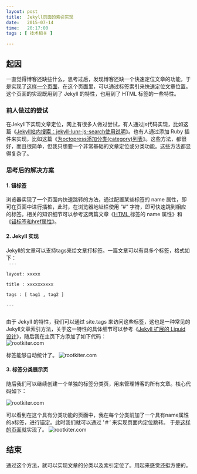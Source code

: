 ```yaml
---
layout: post
title:  Jekyll页面的索引实现
date:   2015-07-14
time:   20:17:00
tags : [ 技术相关 ]

---
```


## 起因  
一直觉得博客还缺些什么，思考过后，发现博客还缺一个快速定位文章的功能，于是实现了[这样一个页面](/goto_tags.html)，在这个页面里，可以通过标签索引来快速定位文章位置。这个页面的实现既用到了 Jekyll 的特性，也用到了 HTML 标签的一些特性。

### 前人做过的尝试  
在Jekyll下实现文章定位，网上有很多人做过尝试，有人通过js代码实现，比如这篇《[Jekyll站内搜索：jekyll-lunr-js-search使用说明](http://www.tuicool.com/articles/6vA36f6)》。也有人通过添加 Ruby 插件来实现，比如这篇《[为octopress添加分类(category)列表](http://codemacro.com/2012/07/18/add-category-list-to-octopress/)》。这些方法，都很好，而且很简单，但我只想要一个非常基础的文章定位或分类功能。这些方法都显得复杂了。

### 思考后的解决方案  
####  1. 锚标签
浏览器实现了一个页面内快速跳转的方法，通过配置某些标签的 name 属性，即可在页面中进行插桩，此时，在浏览器地址栏使用 “#” 字符，即可快速跳到相应的标签。相关的知识细节可以参考这两篇文章《[HTML <a> 标签的 name 属性](http://www.w3school.com.cn/tags/att_a_name.asp)》和《[锚标签和href属性](http://blog.csdn.net/qq1712088151/article/details/7402019)》。


#### 2. Jekyll 实现
Jekyll的文章可以支持tags来给文章打标签。一篇文章可以有具多个标签，格式如下：  
<code>
\---  
layout: xxxxx  
title : xxxxxxxxxx  
tags  : [ tag1 , tag2 ]  
\---  
</code>

由于 Jekyll 的特性，我们可以通过 site.tags 来访问这些标签，这也是一种常见的Jekyll文章索引方法，关于这一特性的具体细节可以参考《[Jekyll 扩展的 Liquid 设计](http://havee.me/internet/2013-11/jekyll-liquid-designers.html)》，随后我在主页下方添加了如下代码：  
![rootkiter.com](http://rootkiter.com/images/2015_07_14_21_13/4.png)  

标签能够自动统计了。
![rootkiter.com](http://rootkiter.com/images/2015_07_14_21_13/1.png)

#### 3. 标签分类展示页
随后我们可以继续创建一个单独的标签分类页，用来管理博客的所有文章。核心代码如下：  

![rootkiter.com](http://rootkiter.com/images/2015_07_14_21_13/3.png)

可以看到在这个具有分类功能的页面中，我在每个分类前加了一个具有name属性的a标签，进行锚定。此时我们就可以通过 ’＃‘ 来实现页面内定位跳转。
于是[这样的页面](/goto_tags.html)就实现了。
![rootkiter.com](http://rootkiter.com/images/2015_07_14_21_13/2.png)

## 结束  
通过这个方法，就可以实现文章的分类以及索引定位了。用起来感觉还挺方便的。

